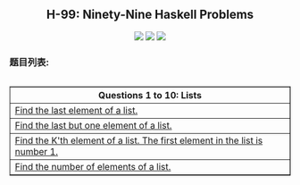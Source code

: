 <h2 align="center">H-99: Ninety-Nine Haskell Problems</h2>
<div align="center">
  <a href="https://www.travis-ci.org/ltoddy/99-Questions" target="_blank"><img src="https://www.travis-ci.org/ltoddy/99-Questions.svg?branch=master"></a>
  <a href="https://github.com/ltoddy/99-Questions/blob/master/LICENSE" target="_blank"><img src="https://img.shields.io/github/license/ltoddy/99-Questions.svg"></a>
  <a href="https://twitter.com/taoliu0509"><img src="https://img.shields.io/twitter/url/http/shields.io.svg?style=social"></a>
</div>

### 题目列表:

<span>
  <table border="1" align="left">
    <thead>
      <tr>
        <th>Questions 1 to 10: Lists</th>
      </tr>
    </thead>
    <tbody>
      <tr>
        <td><a href="src/Problem001.hs">Find the last element of a list.</a></td>
      </tr>
      <tr>
        <td><a href="src/Problem002.hs">Find the last but one element of a list.</a></td>
      </tr>
      <tr>
        <td><a href="src/Problem003.hs">Find the K'th element of a list. The first element in the list is number 1.</a></td>
      </tr>
      <tr>
        <td><a href="src/Problem004.hs">Find the number of elements of a list.</a></td>
      </tr>
    <tbody>
  </table>
</span>
